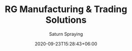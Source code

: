 ---
title: "RG Manufacturing & Trading Solutions
"
date: 2020-09-23T15:28:43+06:00
draft: false
country: "Philippines
"
description: "Teknomeal SpA specialises in developing technology solutions for our client’s food processing projects. Teknomeal works closely with the leading International equipment suppliers, which, coupled with the extensive expertise of our engineering team, helps to develop the optimum solution for our client’s application needs."
author: "Saturn Spraying"
# images: ["images/blog/branding-for-profit-book.jpg"]
keywords: ""
logo: "images/1.jpg"
address: "Unit L1 Km 23 Valley Town Center 
Ortigas Avenue Extn
San Isidro Taytar
Rizal 
Philippines 1920"
contact: "Renato Garcia

"
email: "info@rgmtsi.com

"
Phone:  "+63 2994 2692

"
Fax: "+63 2234 5956

​​​​​​​"
Website:  "www.rgmtsi.com"
---